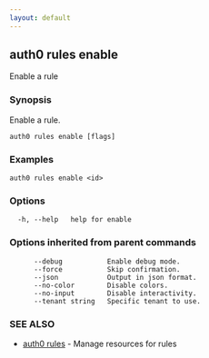 ```yaml
---
layout: default
---
```

## auth0 rules enable

Enable a rule

### Synopsis

Enable a rule.

```
auth0 rules enable [flags]
```

### Examples

```
auth0 rules enable <id>
```

### Options

```
  -h, --help   help for enable
```

### Options inherited from parent commands

```
      --debug           Enable debug mode.
      --force           Skip confirmation.
      --json            Output in json format.
      --no-color        Disable colors.
      --no-input        Disable interactivity.
      --tenant string   Specific tenant to use.
```

### SEE ALSO

* [auth0 rules](auth0_rules.md)	 - Manage resources for rules

